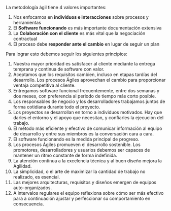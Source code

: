La metodología ágil tiene 4 valores importantes:

 1. Nos enfocamos en **individuos e interacciones** sobre procesos y herramientas
 1. El **Software funcionando** es más importante documentación extensiva
 1. La **Colaboración con el cliente** es más vital que la negociación contractual
 1. El proceso debe **responder ante el cambio** en lugar de seguir un plan
 
Para lograr esto debemos seguir los siguientes principios:

 1. Nuestra mayor prioridad es satisfacer al cliente mediante la entrega temprana y continua de software con valor.
 1. Aceptamos que los requisitos cambien, incluso en etapas tardías del desarrollo. Los procesos Ágiles aprovechan el cambio para proporcionar ventaja competitiva al cliente.
 1. Entregamos software funcional frecuentemente, entre dos semanas y dos meses, con preferencia al periodo de tiempo más corto posible.
 1. Los responsables de negocio y los desarrolladores trabajamos juntos de forma cotidiana durante todo el proyecto.
 1. Los proyectos se desarrollan en torno a individuos motivados. Hay que darles el entorno y el apoyo que necesitan, y confiarles la ejecución del trabajo.
 1. El método más eficiente y efectivo de comunicar información al equipo de desarrollo y entre sus miembros es la conversación cara a cara.
 1. El software funcionando es la medida principal de progreso.
 1. Los procesos Ágiles promueven el desarrollo sostenible. Los promotores, desarrolladores y usuarios debemos ser capaces de mantener un ritmo constante de forma indefinida.
 1. La atención continua a la excelencia técnica y al buen diseño mejora la Agilidad.
 1. La simplicidad, o el arte de maximizar la cantidad de trabajo no realizado, es esencial.
 1. Las mejores arquitecturas, requisitos y diseños emergen de equipos auto-organizados.
 1. A intervalos regulares el equipo reflexiona sobre cómo ser más efectivo para a continuación ajustar y perfeccionar su comportamiento en consecuencia.
 
 
 
